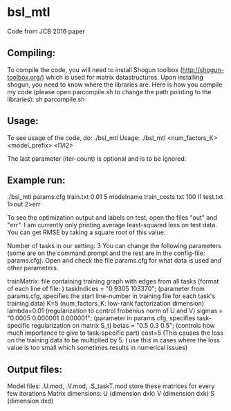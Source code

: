 # bsl_mtl
Code from JCB 2016 paper


Compiling:
----------
To compile the code, you will need to install Shogun toolbox (http://shogun-toolbox.org/) which is used for matrix datastructures.
Upon installing shogun, you need to know where the libraries are. Here is how you compile my code (please open parcompile.sh to change the path pointing to the libraries):
sh parcompile.sh

Usage:
------
To see usage of the code, do:
./bsl_mtl
Usage: ./bsl_mtl <config-file> <trainMatrix> <lambda> <num_factors_K> <model_prefix> <costFile> <cost> <l1/l2> <testFile> <iter-count>

The last parameter (iter-count) is optional and is to be ignored.

Example run:
-------------
./bsl_mtl params.cfg train.txt 0.01 5 modelname train_costs.txt 100 l1 test.txt 1>out 2>err

To see the optimization output and labels on test, open the files "out" and "err". I am currently only printing average least-squared loss on test data. You can get RMSE by taking a square root of this value. 

Number of tasks in our setting: 3
You can change the following parameters (some are on the command prompt and the rest are in the config-file: params.cfg).
Open and check the file params.cfg for what data is used and other parameters.

trainMatrix: file containing training graph with edges from all tasks (format of each line of file: <node1> <node2> <edge-weight>)
taskIndices = "0 9305 103370"; (parameter from params.cfg, specifies the start line-number in training file for each task's training data)
K=5 (num_factors_K: low-rank factorization dimension)
lambda=0.01 (regularization to control frobenius norm of U and V)
sigmas = "0.0005 0.000001 0.000001"; (parameter in params.cfg, specifies task-specific regularization on matrix S_t)
betas = "0.5 0.3 0.5"; (controls how much importance to give to task-specific part)
cost=5 (This causes the loss on the training data to be multiplied by 5. I use this in cases where the loss value is too small which sometimes results in numerical issues)


Output files:
-------------
Model files: <model-prefix>.U.mod, <model-prefix>.V.mod, <model-prefix>.S_taskT.mod store these matrices for every few iterations
Matrix dimensions: U (dimension dxk) 
		   V (dimension dxk)
S (dimension dxd)
